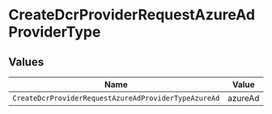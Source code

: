 # CreateDcrProviderRequestAzureAdProviderType


## Values

| Name                                                 | Value                                                |
| ---------------------------------------------------- | ---------------------------------------------------- |
| `CreateDcrProviderRequestAzureAdProviderTypeAzureAd` | azureAd                                              |